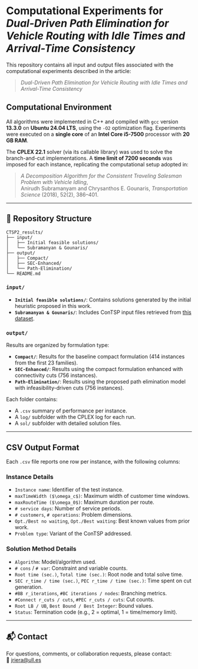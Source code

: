 # Computational Experiments for *Dual-Driven Path Elimination for Vehicle Routing with Idle Times and Arrival-Time Consistency*

This repository contains all input and output files associated with the computational experiments described in the article:

> *Dual-Driven Path Elimination for Vehicle Routing with Idle Times and Arrival-Time Consistency*

## Computational Environment

All algorithms were implemented in C++ and compiled with `gcc` version **13.3.0** on **Ubuntu 24.04 LTS**, using the `-O2` optimization flag. Experiments were executed on a **single core** of an **Intel Core i5-7500** processor with **20 GB RAM**.

The **CPLEX 22.1** solver (via its callable library) was used to solve the branch-and-cut implementations. A **time limit of 7200 seconds** was imposed for each instance, replicating the computational setup adopted in:

> *A Decomposition Algorithm for the Consistent Traveling Salesman Problem with Vehicle Idling*,  
> Anirudh Subramanyam and Chrysanthos E. Gounaris, *Transportation Science* (2018), 52(2), 386–401.

---

## 📁 Repository Structure

```
CTSP2_results/
├── input/
│   ├── Initial feasible solutions/
│   └── Subramanyan & Gounaris/
├── output/
│   ├── Compact/
│   ├── SEC-Enhanced/
│   └── Path-Elimination/
└── README.md
```

### `input/`

- **`Initial feasible solutions/`**: Contains solutions generated by the initial heuristic proposed in this work.
- **`Subramanyan & Gounaris/`**: Includes ConTSP input files retrieved from [this dataset](http://gounaris.cheme.cmu.edu/datasets/contsp/).

### `output/`

Results are organized by formulation type:

- **`Compact/`**: Results for the baseline compact formulation (414 instances from the first 23 families).
- **`SEC-Enhanced/`**: Results using the compact formulation enhanced with connectivity cuts (756 instances).
- **`Path-Elimination/`**: Results using the proposed path elimination model with infeasibility-driven cuts (756 instances).

Each folder contains:
- A `.csv` summary of performance per instance.
- A `log/` subfolder with the CPLEX log for each run.
- A `sol/` subfolder with detailed solution files.

---

##  CSV Output Format

Each `.csv` file reports one row per instance, with the following columns:

###  Instance Details
- `Instance name`: Identifier of the test instance.
- `maxTimeWidth ($\omega_c$)`: Maximum width of customer time windows.
- `maxRouteTime ($\omega_0$)`: Maximum duration per route.
- `# service days`: Number of service periods.
- `# customers`, `# operations`: Problem dimensions.
- `Opt./Best no waiting`, `Opt./Best waiting`: Best known values from prior work.
- `Problem type`: Variant of the ConTSP addressed.

###  Solution Method Details
- `Algorithm`: Model/algorithm used.
- `# cons` / `# var`: Constraint and variable counts.
- `Root time (sec.)`, `Total time (sec.)`: Root node and total solve time.
- `SEC r_time / time (sec.)`, `PEC r_time / time (sec.)`: Time spent on cut generation.
- `#BB r_iterations`, `#BC iterations / nodes`: Branching metrics.
- `#Connect r_cuts / cuts`, `#PEC r_cuts / cuts`: Cut counts.
- `Root LB / UB`, `Best Bound / Best Integer`: Bound values.
- `Status`: Termination code (e.g., 2 = optimal, 1 = time/memory limit).

---

## 📬 Contact

For questions, comments, or collaboration requests, please contact:  
📧 [jriera@ull.es](mailto:jriera@ull.es)